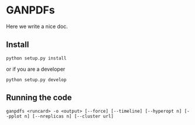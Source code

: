 # GANPDFs

Here we write a nice doc.

## Install

```
python setup.py install
```

or if you are a developer

```
python setup.py develop
```

## Running the code

```
ganpdfs <runcard> -o <output> [--force] [--timeline] [--hyperopt n] [--pplot n] [--nreplicas n] [--cluster url]
```
